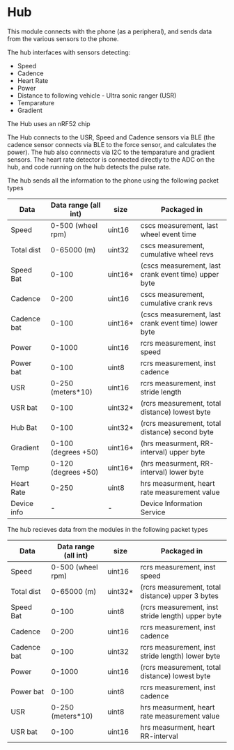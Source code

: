 # Hub

This module connects with the phone (as a peripheral), and sends data from the various
sensors to the phone.

The hub interfaces with sensors detecting:
- Speed
- Cadence
- Heart Rate
- Power
- Distance to following vehicle - Ultra sonic ranger (USR)
- Temparature
- Gradient

The Hub uses an nRF52 chip

The Hub connects to the USR, Speed and Cadence sensors via BLE (the cadence sensor
connects via BLE to the force sensor, and calculates the power). The hub also connnects
via I2C to the temparature and gradient sensors.  The heart rate detector is connected
directly to the ADC on the hub, and code running on the hub detects the pulse rate.

The hub sends all the information to the phone using the following packet types 

| Data	        |Data range (all int)	        | size	    | Packaged in|
| ------------- |------------------------------ | -------   | ---------------|
| Speed	        | 0-500 (wheel rpm)             | uint16	| cscs measurement, last wheel event time |
| Total dist    | 0-65000 (m)	                | uint32	| cscs measurement, cumulative wheel revs |
| Speed Bat	    | 0-100	                        | uint16*   | (cscs measurement, last crank event time) upper byte |
| Cadence	    | 0-200	                        | uint16    | cscs measurement, cumulative crank revs |
| Cadence bat	| 0-100	                        | uint16*   | (cscs measurement, last crank event time) lower byte |
| Power	        | 0-1000	                    | uint16	| rcrs measurement, inst speed |
| Power bat	    | 0-100	                        | uint8	    | rcrs measurement, inst cadence |
| USR	        | 0-250 (meters*10)	            | uint16    | rcrs measurement, inst stride length |
| USR bat	    | 0-100	                        | uint32*   | (rcrs measurement, total distance) lowest byte |
| Hub Bat	    | 0-100	                        | uint32*   | (rcrs measurement, total distance) second byte |
| Gradient	    | 0-100 (degrees +50)	        | uint16*   | (hrs measurment, RR-interval) upper byte |
| Temp	        | 0-120 (degrees +50)	        | uint16*   | (hrs measurment, RR-interval) lower byte |
| Heart Rate	| 0-250	                        | uint8	    | hrs measurment, heart rate measurement value |
| Device info	| -	                            | -	        | Device Information Service |

The hub recieves data from the modules in the following packet types

| Data	        | Data range (all int)	    | size  	| Packaged in |
| ------------- | ------------------------- | --------- | ----------- |
| Speed	        | 0-500 (wheel rpm)         | uint16	| rcrs measurement, inst speed |
| Total dist	| 0-65000 (m)	            | uint32*   | (rcrs measurement, total distance) upper 3 bytes |
| Speed Bat	    | 0-100	                    | uint8	    | (rcrs measurement, inst stride length) upper byte |
| Cadence	    | 0-200	                    | uint16    | rcrs measurement, inst cadence |
| Cadence bat	| 0-100	                    | uint32    | rcrs measurement, inst stride length) lower byte |
| Power	        | 0-1000	                | uint16	| (rcrs measurement, total distance) lowest byte |
| Power bat	    | 0-100	                    | uint8	    | rcrs measurement, inst cadence |
| USR	        | 0-250 (meters*10)	        | uint8     | hrs measurment, heart rate measurement value |
| USR bat	    | 0-100	                    | uint16    | hrs measurment, heart RR-interval |
